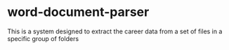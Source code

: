 # word-document-parser
This is a system designed to extract the career data from a set of files in a specific group of folders
